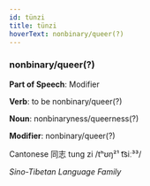 ```yaml
---
id: tünzi
title: tünzi
hoverText: nonbinary/queer(?)
---
```


### nonbinary/queer(?)

**Part of Speech**: Modifier

**Verb**: to be nonbinary/queer(?)

**Noun**: nonbinaryness/queerness(?)

**Modifier**: nonbinary/queer(?)

Cantonese 同志 tung zi /tʰʊŋ²¹ t͡siː³³/

*Sino-Tibetan Language Family*